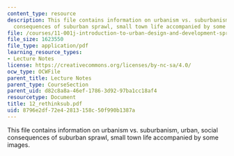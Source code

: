 ```yaml
---
content_type: resource
description: This file contains information on urbanism vs. suburbanism, urban, social
  consequences of suburban sprawl, small town life accompanied by some images.
file: /courses/11-001j-introduction-to-urban-design-and-development-spring-2006/8796e2df72e42813158c50f990b1387a_12_rethinksub.pdf
file_size: 1623550
file_type: application/pdf
learning_resource_types:
- Lecture Notes
license: https://creativecommons.org/licenses/by-nc-sa/4.0/
ocw_type: OCWFile
parent_title: Lecture Notes
parent_type: CourseSection
parent_uid: d82c8a8a-46ef-1786-3d92-97ba1cc18af4
resourcetype: Document
title: 12_rethinksub.pdf
uid: 8796e2df-72e4-2813-158c-50f990b1387a
---
```

This file contains information on urbanism vs. suburbanism, urban, social consequences of suburban sprawl, small town life accompanied by some images.